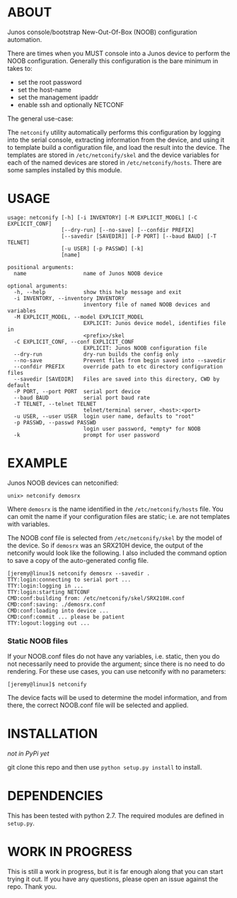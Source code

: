 # ABOUT

Junos console/bootstrap New-Out-Of-Box (NOOB) configuration automation. 

There are times when you MUST console into a Junos device to perform the NOOB configuration.  Generally this configuration is the bare minimum in takes to:

  * set the root password
  * set the host-name
  * set the management ipaddr
  * enable ssh and optionally NETCONF

The general use-case:

The `netconify` utility automatically performs this configuration by logging into the serial console, extracting information from the device, and using it to template build a configuration file, and load the result into the device.  The templates are stored in `/etc/netconify/skel` and the device variables for each of the named devices are stored in `/etc/netconify/hosts`.  There are some samples installed by this module.

# USAGE

````
usage: netconify [-h] [-i INVENTORY] [-M EXPLICIT_MODEL] [-C EXPLICIT_CONF]
                 [--dry-run] [--no-save] [--confdir PREFIX]
                 [--savedir [SAVEDIR]] [-P PORT] [--baud BAUD] [-T TELNET]
                 [-u USER] [-p PASSWD] [-k]
                 [name]

positional arguments:
  name                  name of Junos NOOB device

optional arguments:
  -h, --help            show this help message and exit
  -i INVENTORY, --inventory INVENTORY
                        inventory file of named NOOB devices and variables
  -M EXPLICIT_MODEL, --model EXPLICIT_MODEL
                        EXPLICIT: Junos device model, identifies file in
                        <prefix>/skel
  -C EXPLICIT_CONF, --conf EXPLICIT_CONF
                        EXPLICIT: Junos NOOB configuration file
  --dry-run             dry-run builds the config only
  --no-save             Prevent files from begin saved into --savedir
  --confdir PREFIX      override path to etc directory configuration files
  --savedir [SAVEDIR]   Files are saved into this directory, CWD by default
  -P PORT, --port PORT  serial port device
  --baud BAUD           serial port baud rate
  -T TELNET, --telnet TELNET
                        telnet/terminal server, <host>:<port>
  -u USER, --user USER  login user name, defaults to "root"
  -p PASSWD, --passwd PASSWD
                        login user password, *empty* for NOOB
  -k                    prompt for user password
````

# EXAMPLE

Junos NOOB devices can netconified:

````
unix> netconify demosrx
````

Where `demosrx` is the name identified in the `/etc/netconify/hosts` file.  You can omit the name if your configuration files are static; i.e. are not templates with variables.

The NOOB conf file is selected from `/etc/netconify/skel` by the model of the device.  So if `demosrx` was an SRX210H device, the output of the netconify would look like the following.  I also included the command option to save a copy of the auto-generated config file.

````
[jeremy@linux]$ netconify demosrx --savedir . 
TTY:login:connecting to serial port ...
TTY:login:logging in ...
TTY:login:starting NETCONF
CMD:conf:building from: /etc/netconify/skel/SRX210H.conf
CMD:conf:saving: ./demosrx.conf
CMD:conf:loading into device ...
CMD:conf:commit ... please be patient
TTY:logout:logging out ...
````

### Static NOOB files

If your NOOB.conf files do not have any variables, i.e. static, then you do not necessarily need to provide the <name> argument; since there is no need to do <namevars> rendering.  For these use cases, you can use netconify with no parameters:

````
[jeremy@linux]$ netconify
````
The device facts will be used to determine the model information, and from there, the correct NOOB.conf file will be selected and applied.
# INSTALLATION
_not in PyPi yet_

git clone this repo and then use `python setup.py install` to install.  

# DEPENDENCIES

This has been tested with python 2.7.  The required modules are defined in `setup.py`.

# WORK IN PROGRESS

This is still a work in progress, but it is far enough along that you can start trying it out.  If you have any questions, please open an issue against the repo.  Thank you.
